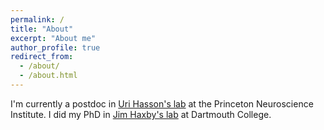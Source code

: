 ```yaml
---
permalink: /
title: "About"
excerpt: "About me"
author_profile: true
redirect_from: 
  - /about/
  - /about.html
---
```


I'm currently a postdoc in [Uri Hasson's lab](https://www.hassonlab.com/) at
the Princeton Neuroscience Institute. I did my PhD in [Jim Haxby's lab](http://haxbylab.dartmouth.edu/) at Dartmouth College.

